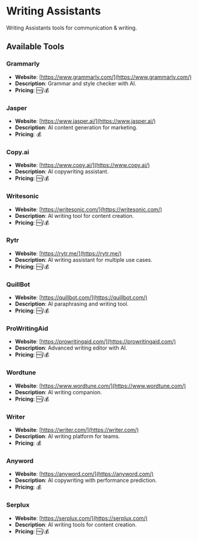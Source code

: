 # Writing Assistants

Writing Assistants tools for communication & writing.

## Available Tools

### Grammarly
- **Website**: [https://www.grammarly.com/](https://www.grammarly.com/)
- **Description**: Grammar and style checker with AI.
- **Pricing**: 🆓/💰

### Jasper
- **Website**: [https://www.jasper.ai/](https://www.jasper.ai/)
- **Description**: AI content generation for marketing.
- **Pricing**: 💰

### Copy.ai
- **Website**: [https://www.copy.ai/](https://www.copy.ai/)
- **Description**: AI copywriting assistant.
- **Pricing**: 🆓/💰

### Writesonic
- **Website**: [https://writesonic.com/](https://writesonic.com/)
- **Description**: AI writing tool for content creation.
- **Pricing**: 🆓/💰

### Rytr
- **Website**: [https://rytr.me/](https://rytr.me/)
- **Description**: AI writing assistant for multiple use cases.
- **Pricing**: 🆓/💰

### QuillBot
- **Website**: [https://quillbot.com/](https://quillbot.com/)
- **Description**: AI paraphrasing and writing tool.
- **Pricing**: 🆓/💰

### ProWritingAid
- **Website**: [https://prowritingaid.com/](https://prowritingaid.com/)
- **Description**: Advanced writing editor with AI.
- **Pricing**: 🆓/💰

### Wordtune
- **Website**: [https://www.wordtune.com/](https://www.wordtune.com/)
- **Description**: AI writing companion.
- **Pricing**: 🆓/💰

### Writer
- **Website**: [https://writer.com/](https://writer.com/)
- **Description**: AI writing platform for teams.
- **Pricing**: 💰

### Anyword
- **Website**: [https://anyword.com/](https://anyword.com/)
- **Description**: AI copywriting with performance prediction.
- **Pricing**: 💰

### Serplux
- **Website**: [https://serplux.com/](https://serplux.com/)
- **Description**: AI writing tools for content creation.
- **Pricing**: 🆓/💰

